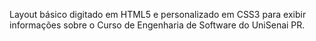 Layout básico digitado em HTML5 e personalizado em CSS3 para exibir informações sobre o Curso de Engenharia de Software do UniSenai PR.
